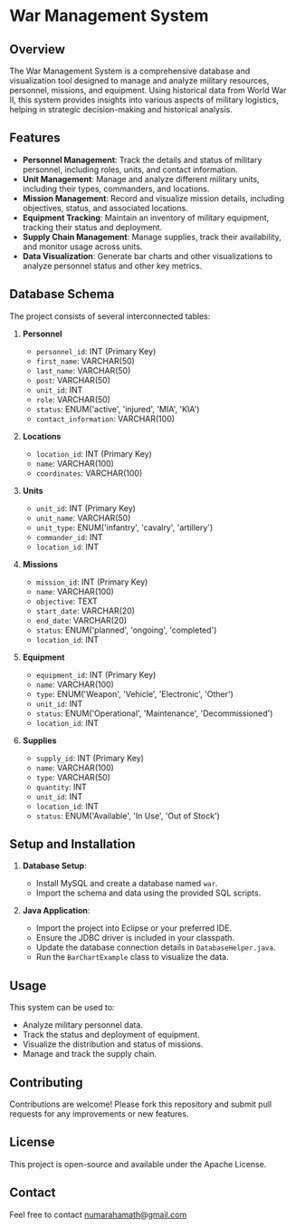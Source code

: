 # War Management System

## Overview
The War Management System is a comprehensive database and visualization tool designed to manage and analyze military resources, personnel, missions, and equipment. Using historical data from World War II, this system provides insights into various aspects of military logistics, helping in strategic decision-making and historical analysis.

## Features
- **Personnel Management**: Track the details and status of military personnel, including roles, units, and contact information.
- **Unit Management**: Manage and analyze different military units, including their types, commanders, and locations.
- **Mission Management**: Record and visualize mission details, including objectives, status, and associated locations.
- **Equipment Tracking**: Maintain an inventory of military equipment, tracking their status and deployment.
- **Supply Chain Management**: Manage supplies, track their availability, and monitor usage across units.
- **Data Visualization**: Generate bar charts and other visualizations to analyze personnel status and other key metrics.

## Database Schema
The project consists of several interconnected tables:

1. **Personnel**
   - `personnel_id`: INT (Primary Key)
   - `first_name`: VARCHAR(50)
   - `last_name`: VARCHAR(50)
   - `post`: VARCHAR(50)
   - `unit_id`: INT
   - `role`: VARCHAR(50)
   - `status`: ENUM('active', 'injured', 'MIA', 'KIA')
   - `contact_information`: VARCHAR(100)

2. **Locations**
   - `location_id`: INT (Primary Key)
   - `name`: VARCHAR(100)
   - `coordinates`: VARCHAR(100)

3. **Units**
   - `unit_id`: INT (Primary Key)
   - `unit_name`: VARCHAR(50)
   - `unit_type`: ENUM('infantry', 'cavalry', 'artillery')
   - `commander_id`: INT
   - `location_id`: INT

4. **Missions**
   - `mission_id`: INT (Primary Key)
   - `name`: VARCHAR(100)
   - `objective`: TEXT
   - `start_date`: VARCHAR(20)
   - `end_date`: VARCHAR(20)
   - `status`: ENUM('planned', 'ongoing', 'completed')
   - `location_id`: INT

5. **Equipment**
   - `equipment_id`: INT (Primary Key)
   - `name`: VARCHAR(100)
   - `type`: ENUM('Weapon', 'Vehicle', 'Electronic', 'Other')
   - `unit_id`: INT
   - `status`: ENUM('Operational', 'Maintenance', 'Decommissioned')
   - `location_id`: INT

6. **Supplies**
   - `supply_id`: INT (Primary Key)
   - `name`: VARCHAR(100)
   - `type`: VARCHAR(50)
   - `quantity`: INT
   - `unit_id`: INT
   - `location_id`: INT
   - `status`: ENUM('Available', 'In Use', 'Out of Stock')

## Setup and Installation
1. **Database Setup**: 
   - Install MySQL and create a database named `war`.
   - Import the schema and data using the provided SQL scripts.

2. **Java Application**:
   - Import the project into Eclipse or your preferred IDE.
   - Ensure the JDBC driver is included in your classpath.
   - Update the database connection details in `DatabaseHelper.java`.
   - Run the `BarChartExample` class to visualize the data.

## Usage
This system can be used to:
- Analyze military personnel data.
- Track the status and deployment of equipment.
- Visualize the distribution and status of missions.
- Manage and track the supply chain.

## Contributing
Contributions are welcome! Please fork this repository and submit pull requests for any improvements or new features.

## License
This project is open-source and available under the Apache License.

## Contact
Feel free to contact numarahamath@gmail.com
